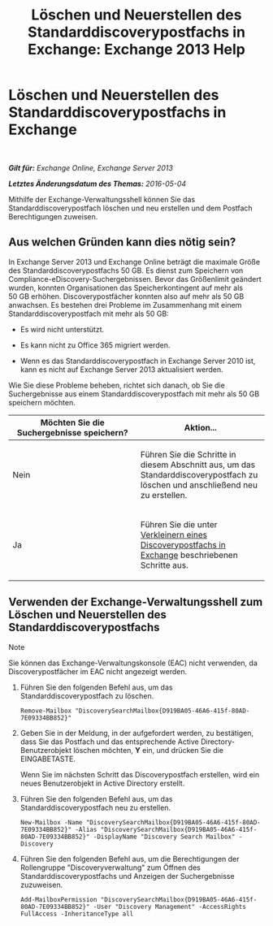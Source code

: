 ﻿---
title: 'Löschen und Neuerstellen des Standarddiscoverypostfachs in Exchange: Exchange 2013 Help'
TOCTitle: Löschen und Neuerstellen des Standarddiscoverypostfachs in Exchange
ms:assetid: 4bde0b00-bdf7-44b4-ba64-aa062bc10ca2
ms:mtpsurl: https://technet.microsoft.com/de-de/library/Dn750894(v=EXCHG.150)
ms:contentKeyID: 62371359
ms.date: 04/24/2018
mtps_version: v=EXCHG.150
ms.translationtype: HT
---

# Löschen und Neuerstellen des Standarddiscoverypostfachs in Exchange

 

_**Gilt für:** Exchange Online, Exchange Server 2013_

_**Letztes Änderungsdatum des Themas:** 2016-05-04_

Mithilfe der Exchange-Verwaltungsshell können Sie das Standarddiscoverypostfach löschen und neu erstellen und dem Postfach Berechtigungen zuweisen.

## Aus welchen Gründen kann dies nötig sein?

In Exchange Server 2013 und Exchange Online beträgt die maximale Größe des Standarddiscoverypostfachs 50 GB. Es dienst zum Speichern von Compliance-eDiscovery-Suchergebnissen. Bevor das Größenlimit geändert wurden, konnten Organisationen das Speicherkontingent auf mehr als 50 GB erhöhen. Discoverypostfächer konnten also auf mehr als 50 GB anwachsen. Es bestehen drei Probleme im Zusammenhang mit einem Standarddiscoverypostfach mit mehr als 50 GB:

  - Es wird nicht unterstützt.

  - Es kann nicht zu Office 365 migriert werden.

  - Wenn es das Standarddiscoverypostfach in Exchange Server 2010 ist, kann es nicht auf Exchange Server 2013 aktualisiert werden.

Wie Sie diese Probleme beheben, richtet sich danach, ob Sie die Suchergebnisse aus einem Standarddiscoverypostfach mit mehr als 50 GB speichern möchten.


<table>
<colgroup>
<col style="width: 50%" />
<col style="width: 50%" />
</colgroup>
<thead>
<tr class="header">
<th>Möchten Sie die Suchergebnisse speichern?</th>
<th>Aktion...</th>
</tr>
</thead>
<tbody>
<tr class="odd">
<td><p>Nein</p></td>
<td><p>Führen Sie die Schritte in diesem Abschnitt aus, um das Standarddiscoverypostfach zu löschen und anschließend neu zu erstellen.</p></td>
</tr>
<tr class="even">
<td><p>Ja</p></td>
<td><p>Führen Sie die unter <a href="reduce-the-size-of-a-discovery-mailbox-in-exchange-exchange-2013-help.md">Verkleinern eines Discoverypostfachs in Exchange</a> beschriebenen Schritte aus.</p></td>
</tr>
</tbody>
</table>


## Verwenden der Exchange-Verwaltungsshell zum Löschen und Neuerstellen des Standarddiscoverypostfachs


> [!NOTE]
> Sie können das Exchange-Verwaltungskonsole (EAC) nicht verwenden, da Discoverypostfächer im EAC nicht angezeigt werden.



1.  Führen Sie den folgenden Befehl aus, um das Standarddiscoverypostfach zu löschen.
    
        Remove-Mailbox "DiscoverySearchMailbox{D919BA05-46A6-415f-80AD-7E09334BB852}"

2.  Geben Sie in der Meldung, in der aufgefordert werden, zu bestätigen, dass Sie das Postfach und das entsprechende Active Directory-Benutzerobjekt löschen möchten, **Y** ein, und drücken Sie die EINGABETASTE.
    
    Wenn Sie im nächsten Schritt das Discoverypostfach erstellen, wird ein neues Benutzerobjekt in Active Directory erstellt.

3.  Führen Sie den folgenden Befehl aus, um das Standarddiscoverypostfach neu zu erstellen.
    
        New-Mailbox -Name "DiscoverySearchMailbox{D919BA05-46A6-415f-80AD-7E09334BB852}" -Alias "DiscoverySearchMailbox{D919BA05-46A6-415f-80AD-7E09334BB852}" -DisplayName "Discovery Search Mailbox" -Discovery

4.  Führen Sie den folgenden Befehl aus, um die Berechtigungen der Rollengruppe "Discoveryverwaltung" zum Öffnen des Standarddiscoverypostfachs und Anzeigen der Suchergebnisse zuzuweisen.
    
        Add-MailboxPermission "DiscoverySearchMailbox{D919BA05-46A6-415f-80AD-7E09334BB852}" -User "Discovery Management" -AccessRights FullAccess -InheritanceType all

